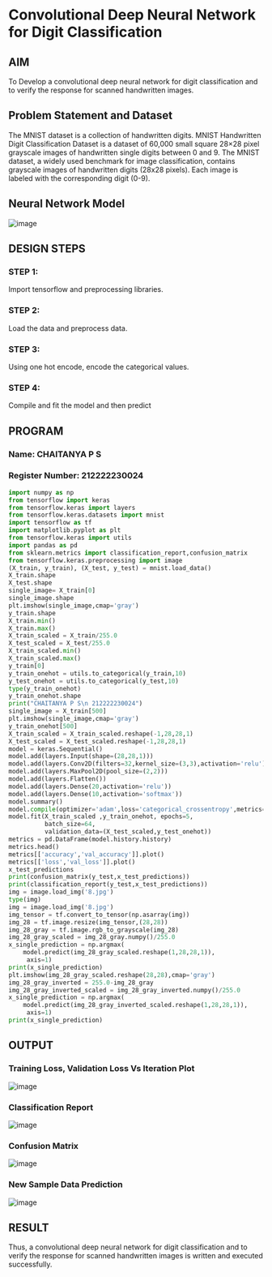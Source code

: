 # Convolutional Deep Neural Network for Digit Classification

## AIM

To Develop a convolutional deep neural network for digit classification and to verify the response for scanned handwritten images.

## Problem Statement and Dataset
The MNIST dataset is a collection of handwritten digits.
MNIST Handwritten Digit Classification Dataset is a dataset of 60,000 small square 28×28 pixel grayscale images of handwritten single digits between 0 and 9.
The MNIST dataset, a widely used benchmark for image classification, contains grayscale images of handwritten digits (28x28 pixels). Each image is labeled with the corresponding digit (0-9).

## Neural Network Model
![image](https://github.com/chaitanya18c/mnist-classification/assets/119392724/c14a135f-20d0-4322-a1e1-e178d39747b6)

## DESIGN STEPS

### STEP 1:
Import tensorflow and preprocessing libraries.    

### STEP 2:
Load the data and preprocess data.

### STEP 3:
Using one hot encode, encode the categorical values.

### STEP 4:
Compile and fit the model and then predict

## PROGRAM

### Name: CHAITANYA P S
### Register Number: 212222230024
```python
import numpy as np
from tensorflow import keras
from tensorflow.keras import layers
from tensorflow.keras.datasets import mnist
import tensorflow as tf
import matplotlib.pyplot as plt
from tensorflow.keras import utils
import pandas as pd
from sklearn.metrics import classification_report,confusion_matrix
from tensorflow.keras.preprocessing import image
(X_train, y_train), (X_test, y_test) = mnist.load_data()
X_train.shape
X_test.shape
single_image= X_train[0]
single_image.shape
plt.imshow(single_image,cmap='gray')
y_train.shape
X_train.min()
X_train.max()
X_train_scaled = X_train/255.0
X_test_scaled = X_test/255.0
X_train_scaled.min()
X_train_scaled.max()
y_train[0]
y_train_onehot = utils.to_categorical(y_train,10)
y_test_onehot = utils.to_categorical(y_test,10)
type(y_train_onehot)
y_train_onehot.shape
print("CHAITANYA P S\n 212222230024")
single_image = X_train[500]
plt.imshow(single_image,cmap='gray')
y_train_onehot[500]
X_train_scaled = X_train_scaled.reshape(-1,28,28,1)
X_test_scaled = X_test_scaled.reshape(-1,28,28,1)
model = keras.Sequential()
model.add(layers.Input(shape=(28,28,1)))
model.add(layers.Conv2D(filters=32,kernel_size=(3,3),activation='relu'))
model.add(layers.MaxPool2D(pool_size=(2,2)))
model.add(layers.Flatten())
model.add(layers.Dense(20,activation='relu'))
model.add(layers.Dense(10,activation='softmax'))
model.summary()
model.compile(optimizer='adam',loss='categorical_crossentropy',metrics=['accuracy'])
model.fit(X_train_scaled ,y_train_onehot, epochs=5,
          batch_size=64,
          validation_data=(X_test_scaled,y_test_onehot))
metrics = pd.DataFrame(model.history.history)
metrics.head()
metrics[['accuracy','val_accuracy']].plot()
metrics[['loss','val_loss']].plot()
x_test_predictions
print(confusion_matrix(y_test,x_test_predictions))
print(classification_report(y_test,x_test_predictions))
img = image.load_img('8.jpg')
type(img)
img = image.load_img('8.jpg')
img_tensor = tf.convert_to_tensor(np.asarray(img))
img_28 = tf.image.resize(img_tensor,(28,28))
img_28_gray = tf.image.rgb_to_grayscale(img_28)
img_28_gray_scaled = img_28_gray.numpy()/255.0
x_single_prediction = np.argmax(
    model.predict(img_28_gray_scaled.reshape(1,28,28,1)),
     axis=1)
print(x_single_prediction)
plt.imshow(img_28_gray_scaled.reshape(28,28),cmap='gray')
img_28_gray_inverted = 255.0-img_28_gray
img_28_gray_inverted_scaled = img_28_gray_inverted.numpy()/255.0
x_single_prediction = np.argmax(
    model.predict(img_28_gray_inverted_scaled.reshape(1,28,28,1)),
     axis=1)
print(x_single_prediction)
```
## OUTPUT

### Training Loss, Validation Loss Vs Iteration Plot
![image](https://github.com/chaitanya18c/mnist-classification/assets/119392724/0a881653-ac18-4c01-9d35-fda8324ceaa6)

### Classification Report
![image](https://github.com/chaitanya18c/mnist-classification/assets/119392724/4b2c5e5d-8c69-4ef9-943e-346ebaf589f8)

### Confusion Matrix
![image](https://github.com/chaitanya18c/mnist-classification/assets/119392724/6ee2d688-ab1d-4408-8222-a67689daaa2b)

### New Sample Data Prediction
![image](https://github.com/chaitanya18c/mnist-classification/assets/119392724/e2fd52b2-5b4a-45c8-866a-e89a1f4d8760)

## RESULT
Thus, a convolutional deep neural network for digit classification and to verify the response for scanned handwritten images is written and executed successfully.
